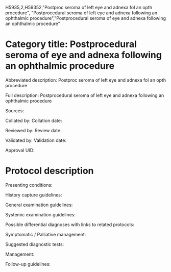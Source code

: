 H5935,2,H59352,"Postproc seroma of left eye and adnexa fol an opth procedure", "Postprocedural seroma of left eye and adnexa following an ophthalmic procedure","Postprocedural seroma of eye and adnexa following an ophthalmic procedure"
# Category title: Postprocedural seroma of eye and adnexa following an ophthalmic procedure

Abbreviated description: Postproc seroma of left eye and adnexa fol an opth procedure

Full description: Postprocedural seroma of left eye and adnexa following an ophthalmic procedure

Sources:

Collated by:
Collation date:

Reviewed by:
Review date:

Validated by:
Validation date:

Approval UID:

# Protocol description

Presenting conditions:

History capture guidelines:

General examination guidelines:

Systemic examination guidelines:

Possible differential diagnoses with links to related protocols:

Symptomatic / Palliative management:

Suggested diagnostic tests:

Management:

Follow-up guidelines:
